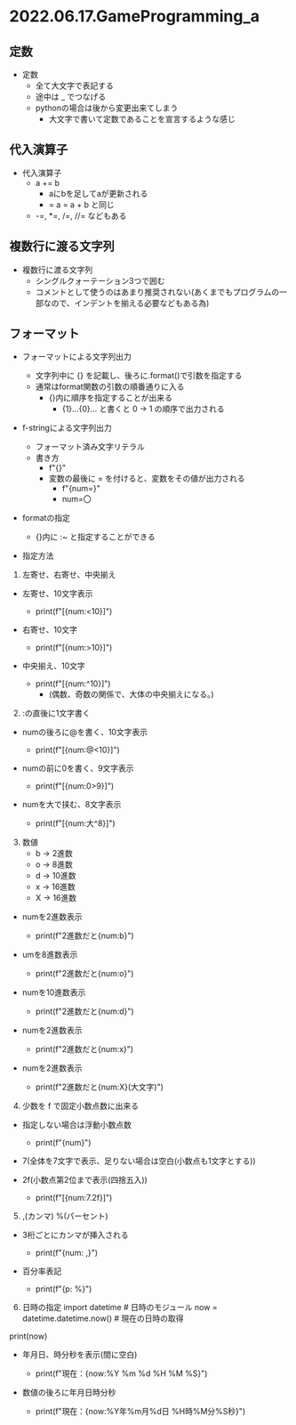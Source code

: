 # 2022.06.17.GameProgramming_a
## 定数
- 定数
  - 全て大文字で表記する
  - 途中は _ でつなげる
  - pythonの場合は後から変更出来てしまう
    - 大文字で書いて定数であることを宣言するような感じ

## 代入演算子
- 代入演算子
  - a += b
    - aにbを足してaが更新される
    - = a = a + b と同じ
  - -=, *=, /=, //= などもある

## 複数行に渡る文字列
- 複数行に渡る文字列
  - シングルクォーテーション3つで囲む
  - コメントとして使うのはあまり推奨されない(あくまでもプログラムの一部なので、インデントを揃える必要などもある為)

## フォーマット
- フォーマットによる文字列出力
  - 文字列中に {} を記載し、後ろに.format()で引数を指定する
  - 通常はformat関数の引数の順番通りに入る
    - {}内に順序を指定することが出来る
      - {1}...{0}... と書くと 0 -> 1 の順序で出力される

- f-stringによる文字列出力
  - フォーマット済み文字リテラル
  - 書き方
    - f"{}"
    - 変数の最後に = を付けると、変数をその値が出力される
      - f"{num=}"
      - num=〇

- formatの指定
  - {}内に :~ と指定することができる
- 指定方法
1. 左寄せ、右寄せ、中央揃え
- 左寄せ、10文字表示
  - print(f"[{num:<10}]")

- 右寄せ、10文字
  - print(f"[{num:>10}]")

- 中央揃え、10文字
  - print(f"[{num:^10}]")
    - (偶数、奇数の関係で、大体の中央揃えになる。)

2. :の直後に1文字書く
- numの後ろに@を書く、10文字表示
  - print(f"[{num:@<10}]")

- numの前に0を書く、9文字表示
  - print(f"[{num:0>9}]")

- numを大で挟む、8文字表示
  - print(f"[{num:大^8}]")

3. 数値
   - b -> 2進数
   - o -> 8進数
   - d -> 10進数
   - x -> 16進数
   - X -> 16進数

- numを2進数表示
  - print(f"2進数だと{num:b}")

- umを8進数表示
  - print(f"2進数だと{num:o}")

- numを10進数表示
  - print(f"2進数だと{num:d}")

- numを2進数表示
  - print(f"2進数だと{num:x}")

- numを2進数表示
  - print(f"2進数だと{num:X}(大文字)")

4. 少数を f で固定小数点数に出来る
- 指定しない場合は浮動小数点数
  - print(f"{num}")

- 7(全体を7文字で表示、足りない場合は空白(小数点も1文字とする))
- 2f(小数点第2位まで表示(四捨五入))
  - print(f"[{num:7.2f}]")

5. ,(カンマ) %(パーセント)
- 3桁ごとにカンマが挿入される
  - print(f"{num: ,}")

- 百分率表記
  - print(f"{p: %}")

6. 日時の指定
import datetime # 日時のモジュール
now = datetime.datetime.now() # 現在の日時の取得

print(now)

- 年月日、時分秒を表示(間に空白)
  - print(f"現在：{now:%Y %m %d %H %M %S}")

- 数値の後ろに年月日時分秒
  - print(f"現在：{now:%Y年%m月%d日 %H時%M分%S秒}")
